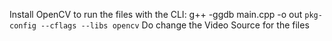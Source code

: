Install OpenCV to run the files with the CLI:
g++ -ggdb main.cpp -o out `pkg-config --cflags --libs opencv`
Do change the Video Source for the files
